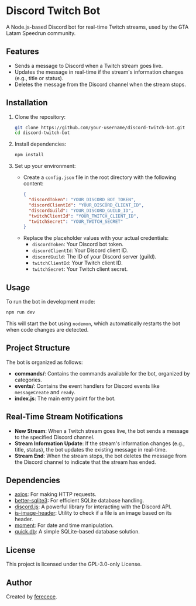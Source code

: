 # Discord Twitch Bot

A Node.js-based Discord bot for real-time Twitch streams, used by the GTA Latam Speedrun community.

## Features

- Sends a message to Discord when a Twitch stream goes live.
- Updates the message in real-time if the stream's information changes (e.g., title or status).
- Deletes the message from the Discord channel when the stream stops.

## Installation

1. Clone the repository:
    ```bash
    git clone https://github.com/your-username/discord-twitch-bot.git
    cd discord-twitch-bot
    ```

2. Install dependencies:
    ```bash
    npm install
    ```

3. Set up your environment:
    - Create a `config.json` file in the root directory with the following content:
      ```json
      {
        "discordToken": "YOUR_DISCORD_BOT_TOKEN",
        "discordClientId": "YOUR_DISCORD_CLIENT_ID",
        "discordGuild": "YOUR_DISCORD_GUILD_ID",
        "twitchClientId": "YOUR_TWITCH_CLIENT_ID",
        "twitchSecret": "YOUR_TWITCH_SECRET"
      }
      ```
    - Replace the placeholder values with your actual credentials:
      - `discordToken`: Your Discord bot token.
      - `discordClientId`: Your Discord client ID.
      - `discordGuild`: The ID of your Discord server (guild).
      - `twitchClientId`: Your Twitch client ID.
      - `twitchSecret`: Your Twitch client secret.

## Usage

To run the bot in development mode:

```bash
npm run dev
```

This will start the bot using `nodemon`, which automatically restarts the bot when code changes are detected.

## Project Structure

The bot is organized as follows:

- **commands/**: Contains the commands available for the bot, organized by categories.
- **events/**: Contains the event handlers for Discord events like `messageCreate` and `ready`.
- **index.js**: The main entry point for the bot.

## Real-Time Stream Notifications

- **New Stream**: When a Twitch stream goes live, the bot sends a message to the specified Discord channel.
- **Stream Information Update**: If the stream's information changes (e.g., title, status), the bot updates the existing message in real-time.
- **Stream End**: When the stream stops, the bot deletes the message from the Discord channel to indicate that the stream has ended.

## Dependencies

- [axios](https://www.npmjs.com/package/axios): For making HTTP requests.
- [better-sqlite3](https://www.npmjs.com/package/better-sqlite3): For efficient SQLite database handling.
- [discord.js](https://www.npmjs.com/package/discord.js): A powerful library for interacting with the Discord API.
- [is-image-header](https://www.npmjs.com/package/is-image-header): Utility to check if a file is an image based on its header.
- [moment](https://www.npmjs.com/package/moment): For date and time manipulation.
- [quick.db](https://www.npmjs.com/package/quick.db): A simple SQLite-based database solution.

## License

This project is licensed under the GPL-3.0-only License.

## Author

Created by [ferecece](https://github.com/ferecece).